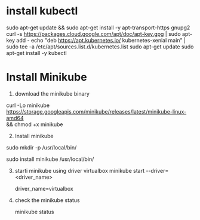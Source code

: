 install kubectl
===============
sudo apt-get update && sudo apt-get install -y apt-transport-https gnupg2
curl -s https://packages.cloud.google.com/apt/doc/apt-key.gpg | sudo apt-key add -
echo "deb https://apt.kubernetes.io/ kubernetes-xenial main" | sudo tee -a /etc/apt/sources.list.d/kubernetes.list
sudo apt-get update
sudo apt-get install -y kubectl




Install Minikube
=================
1. download the minikube binary

curl -Lo minikube https://storage.googleapis.com/minikube/releases/latest/minikube-linux-amd64 \
  && chmod +x minikube
  
  
2. Install minikube

sudo mkdir -p /usr/local/bin/

sudo install minikube /usr/local/bin/

3. starti minikube using driver virtualbox
   minikube start --driver=<driver_name>
   
   driver_name=virtualbox
   
4. check the minikube status

   minikube status
